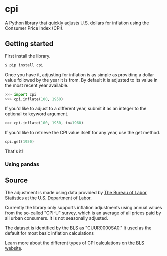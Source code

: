 # cpi

A Python library that quickly adjusts U.S. dollars for inflation using the Consumer Price Index (CPI).

## Getting started

First install the library.

```bash
$ pip install cpi
```

Once you have it, adjusting for inflation is as simple as providing a dollar value followed by the year it is from. By default it is adjusted to its value in the most recent year available.

```python
>>> import cpi
>>> cpi.inflate(100, 1950)
```

If you'd like to adjust to a different year, submit it as an integer to the optional `to` keyword argument.

```python
>>> cpi.inflate(100, 1950, to=1960)
```

If you'd like to retrieve the CPI value itself for any year, use the get method.

```python
cpi.get(1950)
```

That's it!

### Using pandas


## Source

The adjustment is made using data provided by [The Bureau of Labor Statistics](https://www.bls.gov/cpi/home.htm) at the U.S. Department of Labor.

Currently the library only supports inflation adjustments using annual values from the so-called "CPI-U" survey, which is an average of all prices paid by all urban consumers. It is not seasonally adjusted.

The dataset is identified by the BLS as "CUUR0000SA0." It used as the default for most basic inflation calculations

Learn more about the different types of CPI calculations on [the BLS website](https://www.bls.gov/cpi/questions-and-answers.htm).
